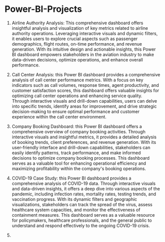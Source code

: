 # Power-BI-Projects


1) Airline Authority Analysis:
This comprehensive dashboard offers insightful analysis and visualization of key metrics related to airline authority operations. Leveraging interactive visuals and dynamic filters, it enables users to explore crucial aspects such as passenger demographics, flight routes, on-time performance, and revenue generation. With its intuitive design and actionable insights, this Power BI dashboard empowers stakeholders in the aviation industry to make data-driven decisions, optimize operations, and enhance overall performance.


2) Call Center Analysis:
this Power BI dashboard provides a comprehensive analysis of call center performance metrics. With a focus on key indicators such as call volumes, response times, agent productivity, and customer satisfaction scores, this dashboard offers valuable insights for optimizing call center operations and enhancing service quality. Through interactive visuals and drill-down capabilities, users can delve into specific trends, identify areas for improvement, and drive strategic decision-making to ensure optimal performance and customer experience within the call center environment.


3) Company Booking Dashboard:
this Power BI dashboard offers a comprehensive overview of company booking activities. Through interactive visuals and insightful metrics, it provides a detailed analysis of booking trends, client preferences, and revenue generation. With its user-friendly interface and drill-down capabilities, stakeholders can easily identify patterns, track performance, and make informed decisions to optimize company booking processes. This dashboard serves as a valuable tool for enhancing operational efficiency and maximizing profitability within the company's booking operations.


4) COVID-19 Case Study: 
this Power BI dashboard provides a comprehensive analysis of COVID-19 data. Through interactive visuals and data-driven insights, it offers a deep dive into various aspects of the pandemic, including infection rates, mortality rates, testing trends, and vaccination progress. With its dynamic filters and geographic visualizations, stakeholders can track the spread of the virus, assess healthcare system capacities, and monitor the effectiveness of containment measures. This dashboard serves as a valuable resource for policymakers, healthcare professionals, and the general public to understand and respond effectively to the ongoing COVID-19 crisis.



5) 
